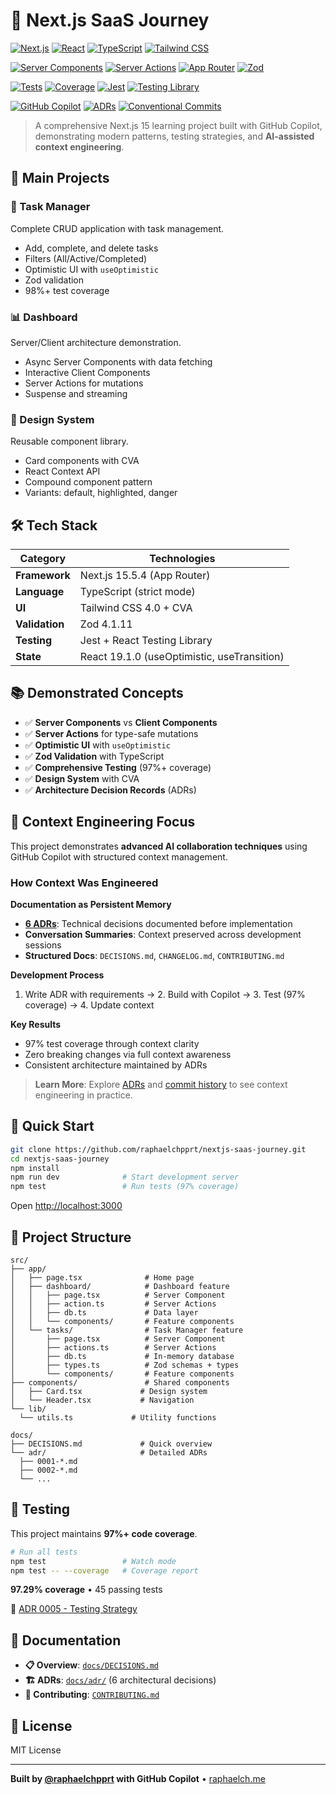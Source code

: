 # 🚀 Next.js SaaS Journey

<!-- Core Technologies -->
[![Next.js](https://img.shields.io/badge/Next.js-15.5.4-black?style=for-the-badge&logo=next.js&logoColor=white)](https://nextjs.org/)
[![React](https://img.shields.io/badge/React-19.1.0-61DAFB?style=for-the-badge&logo=react&logoColor=black)](https://react.dev/)
[![TypeScript](https://img.shields.io/badge/TypeScript-5.0-3178C6?style=for-the-badge&logo=typescript&logoColor=white)](https://www.typescriptlang.org/)
[![Tailwind CSS](https://img.shields.io/badge/Tailwind-4.0-06B6D4?style=for-the-badge&logo=tailwind-css&logoColor=white)](https://tailwindcss.com/)

<!-- Modern Features -->
[![Server Components](https://img.shields.io/badge/Server%20Components-✓-success?style=flat-square)](https://nextjs.org/docs/app/building-your-application/rendering/server-components)
[![Server Actions](https://img.shields.io/badge/Server%20Actions-✓-success?style=flat-square)](https://nextjs.org/docs/app/building-your-application/data-fetching/server-actions-and-mutations)
[![App Router](https://img.shields.io/badge/App%20Router-✓-success?style=flat-square)](https://nextjs.org/docs/app)
[![Zod](https://img.shields.io/badge/Zod-4.1.11-3E67B1?style=flat-square&logo=zod&logoColor=white)](https://zod.dev/)

<!-- Testing & Quality -->
[![Tests](https://img.shields.io/badge/tests-45%20passing-success?style=flat-square&logo=jest)](https://github.com/raphaelchpprt/nextjs-saas-journey)
[![Coverage](https://img.shields.io/badge/coverage-97.29%25-brightgreen?style=flat-square&logo=codecov)](https://github.com/raphaelchpprt/nextjs-saas-journey)
[![Jest](https://img.shields.io/badge/Jest-29.7-C21325?style=flat-square&logo=jest&logoColor=white)](https://jestjs.io/)
[![Testing Library](https://img.shields.io/badge/Testing%20Library-16.1-E33332?style=flat-square&logo=testing-library&logoColor=white)](https://testing-library.com/)

<!-- AI & Developer Experience -->
[![GitHub Copilot](https://img.shields.io/badge/Built%20with-GitHub%20Copilot-purple?style=flat-square&logo=github)](https://github.com/features/copilot)
[![ADRs](https://img.shields.io/badge/ADRs-6%20documented-blue?style=flat-square)](./docs/adr/)
[![Conventional Commits](https://img.shields.io/badge/Conventional%20Commits-✓-FE5196?style=flat-square&logo=conventionalcommits&logoColor=white)](https://www.conventionalcommits.org/)


> A comprehensive Next.js 15 learning project built with GitHub Copilot, demonstrating modern patterns, testing strategies, and **AI-assisted context engineering**.

## 🎯 Main Projects

### 📝 Task Manager
Complete CRUD application with task management.
- Add, complete, and delete tasks
- Filters (All/Active/Completed)
- Optimistic UI with `useOptimistic`
- Zod validation
- 98%+ test coverage

### 📊 Dashboard
Server/Client architecture demonstration.
- Async Server Components with data fetching
- Interactive Client Components
- Server Actions for mutations
- Suspense and streaming

### 🎨 Design System
Reusable component library.
- Card components with CVA
- React Context API
- Compound component pattern
- Variants: default, highlighted, danger

## 🛠️ Tech Stack

| Category | Technologies |
|-----------|--------------|
| **Framework** | Next.js 15.5.4 (App Router) |
| **Language** | TypeScript (strict mode) |
| **UI** | Tailwind CSS 4.0 + CVA |
| **Validation** | Zod 4.1.11 |
| **Testing** | Jest + React Testing Library |
| **State** | React 19.1.0 (useOptimistic, useTransition) |

## 📚 Demonstrated Concepts

- ✅ **Server Components** vs **Client Components**
- ✅ **Server Actions** for type-safe mutations
- ✅ **Optimistic UI** with `useOptimistic`
- ✅ **Zod Validation** with TypeScript
- ✅ **Comprehensive Testing** (97%+ coverage)
- ✅ **Design System** with CVA
- ✅ **Architecture Decision Records** (ADRs)

## 🤖 Context Engineering Focus

This project demonstrates **advanced AI collaboration techniques** using GitHub Copilot with structured context management.

### How Context Was Engineered

**Documentation as Persistent Memory**
- **[6 ADRs](./docs/adr/)**: Technical decisions documented before implementation
- **Conversation Summaries**: Context preserved across development sessions
- **Structured Docs**: `DECISIONS.md`, `CHANGELOG.md`, `CONTRIBUTING.md`

**Development Process**
1. Write ADR with requirements → 2. Build with Copilot → 3. Test (97% coverage) → 4. Update context

**Key Results**
- 97% test coverage through context clarity
- Zero breaking changes via full context awareness
- Consistent architecture maintained by ADRs

> **Learn More**: Explore [ADRs](./docs/adr/) and [commit history](https://github.com/raphaelchpprt/nextjs-saas-journey/commits/main) to see context engineering in practice.

## 🚀 Quick Start

```bash
git clone https://github.com/raphaelchpprt/nextjs-saas-journey.git
cd nextjs-saas-journey
npm install
npm run dev              # Start development server
npm test                 # Run tests (97% coverage)
```

Open [http://localhost:3000](http://localhost:3000)

## 📁 Project Structure

```
src/
├── app/
│   ├── page.tsx              # Home page
│   ├── dashboard/            # Dashboard feature
│   │   ├── page.tsx          # Server Component
│   │   ├── action.ts         # Server Actions
│   │   ├── db.ts             # Data layer
│   │   └── components/       # Feature components
│   └── tasks/                # Task Manager feature
│       ├── page.tsx          # Server Component
│       ├── actions.ts        # Server Actions
│       ├── db.ts             # In-memory database
│       ├── types.ts          # Zod schemas + types
│       └── components/       # Feature components
├── components/               # Shared components
│   ├── Card.tsx             # Design system
│   └── Header.tsx           # Navigation
└── lib/
  └── utils.ts             # Utility functions

docs/
├── DECISIONS.md             # Quick overview
└── adr/                     # Detailed ADRs
  ├── 0001-*.md
  ├── 0002-*.md
  └── ...
```

## 🧪 Testing

This project maintains **97%+ code coverage**.

```bash
# Run all tests
npm test                 # Watch mode
npm test -- --coverage   # Coverage report
```

**97.29% coverage** • 45 passing tests

📄 [ADR 0005 - Testing Strategy](./docs/adr/0005-testing-strategy.md)

## 📖 Documentation

- **📋 Overview**: [`docs/DECISIONS.md`](./docs/DECISIONS.md)
- **🏗️ ADRs**: [`docs/adr/`](./docs/adr/) (6 architectural decisions)
- **🤝 Contributing**: [`CONTRIBUTING.md`](./CONTRIBUTING.md)

## 📄 License

MIT License

---

**Built by [@raphaelchpprt](https://github.com/raphaelchpprt) with GitHub Copilot** • [raphaelch.me](https://raphaelch.me)

